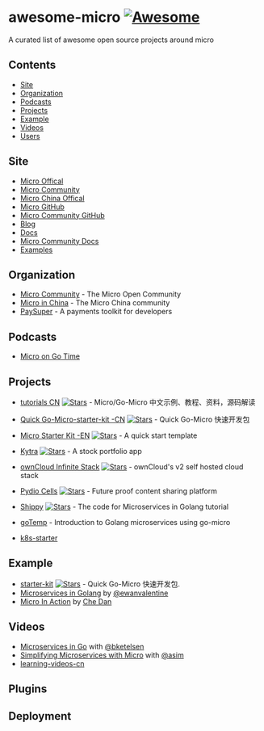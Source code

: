 # awesome-micro [![Awesome](https://awesome.re/badge.svg)](https://awesome.re)

A curated list of awesome open source projects around micro


## Contents

- [Site](#Site)
- [Organization](#organization)
- [Podcasts](#podcasts)
- [Projects](#projects)
- [Example](#Example)
- [Videos](#videos)
- [Users](#users)

## Site

- [Micro Offical](https://m3o.com)
- [Micro Community](https://micro.arch.run)
- [Micro China Offical](https://microhq.cn)
- [Micro GitHub](https://github.com/micro)
- [Micro Community GitHub](https://github.com/micro)
- [Blog](https://medium.com/microhq)
- [Docs](https://dev.m3o.com)
- [Micro Community Docs](https://dev.micro.arch.wiki/)
- [Examples](https://github.com/micro/examples)

## Organization

- [Micro Community](https://github.com/micro-community) - The Micro Open Community
- [Micro in China](https://github.com/micro-in-cn) - The Micro China community
- [PaySuper](https://github.com/paysuper) - A payments toolkit for developers

## Podcasts
- [Micro on Go Time](https://changelog.com/gotime/8)

## Projects

- [tutorials CN](https://github.com/micro-in-cn/tutorials) [![Stars](https://img.shields.io/github/stars/micro-in-cn/tutorials.svg)](https://github.com/micro-in-cn/tutorials) - Micro/Go-Micro 中文示例、教程、资料，源码解读
- [Quick Go-Micro-starter-kit -CN](https://github.com/micro-in-cn/starter-kit)   [![Stars](https://img.shields.io/github/stars/micro-in-cn/starter-kit.svg)](https://github.com/micro-in-cn/starter-kit) - Quick Go-Micro 快速开发包
- [Micro Starter Kit -EN](https://github.com/xmlking/micro-starter-kit)  [![Stars](https://img.shields.io/github/stars/xmlking/micro-starter-kit.svg)](https://github.com/xmlking/micro-starter-kit) - A quick start template 
- [Kytra](https://github.com/microhq/portfolio) [![Stars](https://img.shields.io/github/stars/microhq/portfolio.svg)](https://github.com/microhq/portfoliot) - A stock portfolio app 
- [ownCloud Infinite Stack](https://github.com/owncloud/ocis) [![Stars](https://img.shields.io/github/stars/owncloud/ocis.svg)](https://github.com/owncloud/ocis) - ownCloud's v2 self hosted cloud stack
- [Pydio Cells](https://github.com/pydio/cells) [![Stars](https://img.shields.io/github/stars/pydio/cells.svg)](https://github.com/pydio/cells) - Future proof content sharing platform
- [Shippy](https://github.com/EwanValentine/shippy) [![Stars](https://img.shields.io/github/stars/EwanValentine/shippy.svg)](https://github.com/EwanValentine/shippy) - The code for Microservices in Golang tutorial
- [goTemp](https://bitbucket.org/Bolbeck/gotemp/src/master) -  Introduction to Golang microservices using go-micro

- [k8s-starter](https://github.com/yaoliu/k8s-micro)

## Example

* [starter-kit](https://github.com/micro-in-cn/starter-kit) [![Stars](https://img.shields.io/github/stars/micro-in-cn/starter-kit.svg)](https://github.com/micro-in-cn/starter-kit) - Quick Go-Micro 快速开发包.
* [Microservices in Golang](https://ewanvalentine.io/microservices-in-golang-part-1/) by [@ewanvalentine](https://github.com/ewanvalentine)
* [Micro In Action](https://medium.com/@dche423/micro-in-action-1be29b057f2d) by [Che Dan
](https://twitter.com/dche423)

## Videos

- [Microservices in Go](https://www.youtube.com/watch?v=OcjMi9cXItY) with [@bketelsen](https://github.com/bketelsen)
- [Simplifying Microservices with Micro](https://www.youtube.com/watch?v=xspaDovwk34) with [@asim](https://www.youtube.com/watch?v=xspaDovwk34)
- [learning-videos-cn](https://github.com/micro-in-cn/learning-videos)

## Plugins


## Deployment
